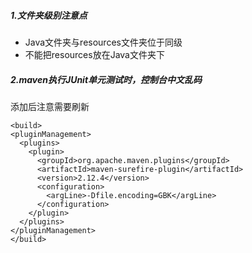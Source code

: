 ##### 1.文件夹级别注意点
- Java文件夹与resources文件夹位于同级
- 不能把resources放在Java文件夹下

##### 2.maven执行JUnit单元测试时，控制台中文乱码
添加后注意需要刷新
```
<build>
<pluginManagement>
  <plugins>
    <plugin>
      <groupId>org.apache.maven.plugins</groupId>
      <artifactId>maven-surefire-plugin</artifactId>
      <version>2.12.4</version>
      <configuration>
        <argLine>-Dfile.encoding=GBK</argLine>
      </configuration>
    </plugin>
  </plugins>
</pluginManagement>
</build>
```